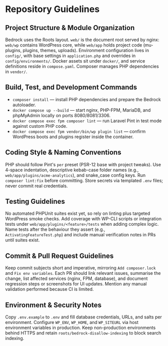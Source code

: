 # Repository Guidelines

## Project Structure & Module Organization
Bedrock uses the Roots layout. `web/` is the document root served by nginx: `web/wp` contains WordPress core, while `web/app` holds project code (mu-plugins, plugins, themes, uploads). Environment configuration lives in `config/`, with base settings in `application.php` and overrides in `config/environments/`. Docker assets sit under `docker/`, and service definitions reside in `compose.yaml`. Composer manages PHP dependencies in `vendor/`.

## Build, Test, and Development Commands
- `composer install` — install PHP dependencies and prepare the Bedrock autoloader.
- `docker compose up --build` — start nginx, PHP-FPM, MariaDB, and phpMyAdmin locally on ports 8080/8081/3306.
- `docker compose exec fpm composer lint` — run Laravel Pint in test mode against custom PHP code.
- `docker compose exec fpm vendor/bin/wp plugin list` — confirm WordPress boots and plugins register inside the container.

## Coding Style & Naming Conventions
PHP should follow Pint's `per` preset (PSR-12 base with project tweaks). Use 4-space indentation, descriptive kebab-case folder names (e.g., `web/app/plugins/acme-analytics`), and snake_case config keys. Run `composer lint:fix` before committing. Store secrets via templated `.env` files; never commit real credentials.

## Testing Guidelines
No automated PHPUnit suites exist yet, so rely on linting plus targeted WordPress smoke checks. Add coverage with WP-CLI scripts or integration tests under `web/app/plugins/<feature>/tests` when adding complex logic. Name tests after the behaviour they assert (e.g., `ActivatingFeatureTest.php`) and include manual verification notes in PRs until suites exist.

## Commit & Pull Request Guidelines
Keep commit subjects short and imperative, mirroring `Add composer.lock` and `Fix env variables`. Each PR should link relevant issues, summarise the change, list affected services (nginx, FPM, database), and document regression steps or screenshots for UI updates. Mention any manual validation performed because CI is limited.

## Environment & Security Notes
Copy `.env.example` to `.env` and fill database credentials, URLs, and salts per environment. Configure `WP_ENV`, `WP_HOME`, and `WP_SITEURL` via host environment variables in production. Keep non-production environments behind HTTPS and retain `roots/bedrock-disallow-indexing` to block search indexing.
